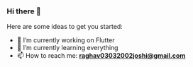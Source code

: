### Hi there 👋
Here are some ideas to get you started:

- 🔭 I’m currently working on Flutter
- 🌱 I’m currently learning everything
- 📫 How to reach me: **raghav03032002joshi@gmail.com**

